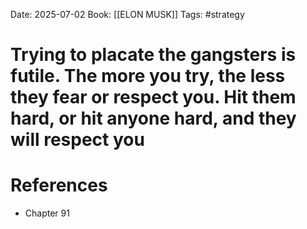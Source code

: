 Date: 2025-07-02
Book: [[ELON MUSK]]
Tags: #strategy 
# Trying to placate the gangsters is futile. The more you try, the less they fear or respect you. Hit them hard, or hit anyone hard, and they will respect you



# References
- Chapter 91